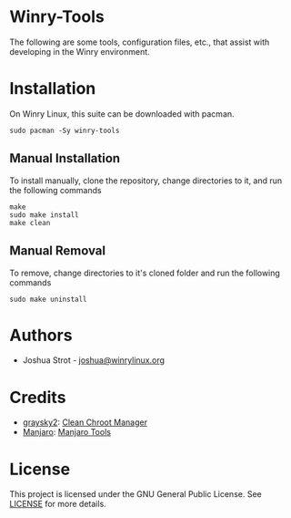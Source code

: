 Winry-Tools
===========
The following are some tools, configuration files, etc., that assist with developing in the Winry environment. 

Installation
============
On Winry Linux, this suite can be downloaded with pacman.

```
sudo pacman -Sy winry-tools
```

Manual Installation
-------------------
To install manually, clone the repository, change directories to it, and run the following commands
```
make
sudo make install
make clean
```

Manual Removal
--------------
To remove, change directories to it's cloned folder and run the following commands
```
sudo make uninstall
```

Authors
=======
* Joshua Strot - joshua@winrylinux.org

Credits
=======
* [graysky2](https://github.com/graysky2): [Clean Chroot Manager](https://github.com/graysky2/clean-chroot-manager)
* [Manjaro](https://github.com/manjaro): [Manjaro Tools](https://github.com/manjaro/manjaro-tools)

License
=======
This project is licensed under the GNU General Public License. See [LICENSE](LICENSE) for more details.
